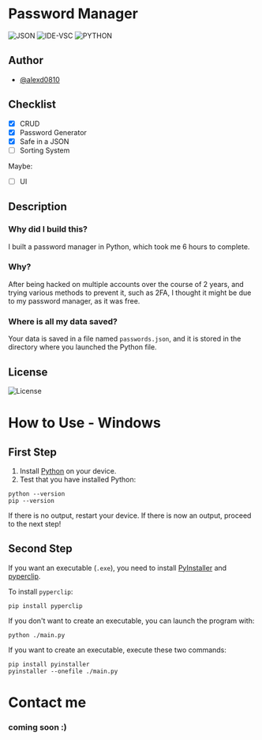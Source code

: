 # Password Manager

![JSON](https://img.shields.io/badge/JSON-gray)
![IDE-VSC](https://img.shields.io/badge/IDE-VISUAL_STUDIO_CODE-blue)
![PYTHON](https://img.shields.io/badge/LANGUAGE-PYTHON-blue)

## Author

- [@alexd0810](https://www.github.com/alexd0810)

## Checklist

- [x] CRUD
- [x] Password Generator
- [x] Safe in a JSON
- [ ] Sorting System

Maybe:
- [ ] UI

## Description

### Why did I build this?

I built a password manager in Python, which took me 6 hours to complete.

### Why?

After being hacked on multiple accounts over the course of 2 years, and trying various methods to prevent it, such as 2FA, I thought it might be due to my password manager, as it was free.

### Where is all my data saved?

Your data is saved in a file named `passwords.json`, and it is stored in the directory where you launched the Python file.

## License

![License](https://img.shields.io/badge/LICENSE-MIT-green)

# How to Use - Windows

## First Step

1. Install [Python](https://www.python.org/) on your device.
2. Test that you have installed Python:
```
python --version
pip --version
```


If there is no output, restart your device. If there is now an output, proceed to the next step!

## Second Step

If you want an executable (`.exe`), you need to install [PyInstaller](https://pyinstaller.org/) and [pyperclip](https://pypi.org/project/pyperclip/).

To install `pyperclip`:
```
pip install pyperclip
```

If you don't want to create an executable, you can launch the program with:
```
python ./main.py
```


If you want to create an executable, execute these two commands:
```
pip install pyinstaller
pyinstaller --onefile ./main.py
```

# Contact me

### coming soon :)

